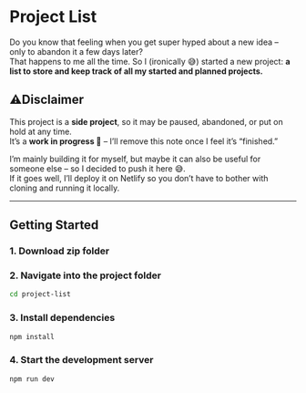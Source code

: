 # Project List

Do you know that feeling when you get super hyped about a new idea – only to abandon it a few days later?  
That happens to me all the time. So I (ironically 😅) started a new project: **a list to store and keep track of all my started and planned projects.**

## ⚠️Disclaimer
This project is a **side project**, so it may be paused, abandoned, or put on hold at any time.  
It’s a **work in progress 🚧** – I’ll remove this note once I feel it’s “finished.”  

I’m mainly building it for myself, but maybe it can also be useful for someone else – so I decided to push it here 😅.  
If it goes well, I’ll deploy it on Netlify so you don’t have to bother with cloning and running it locally.

---

## Getting Started

### 1. Download zip folder
### 2. Navigate into the project folder
```bash
cd project-list
```
### 3. Install dependencies
```bash
npm install
```
### 4. Start the development server
```bash
npm run dev
```
